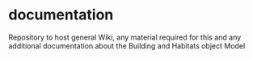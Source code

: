 # documentation
Repository to host general Wiki, any material required for this and any additional documentation about the Building and Habitats object Model
